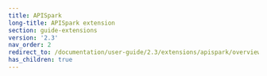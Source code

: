 ```yaml
---
title: APISpark
long-title: APISpark extension
section: guide-extensions
version: '2.3'
nav_order: 2
redirect_to: /documentation/user-guide/2.3/extensions/apispark/overview
has_children: true
---
```

